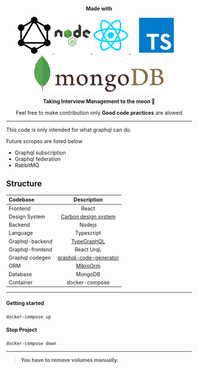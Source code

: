 <p align="center">
  <strong>Made with</strong>
</p>
<a href="http://kishanjoshi.dev"><p align="center">
<img height=100 src="https://raw.githubusercontent.com/Robokishan/Campus-placement-app/main/img/graphql.png"/>
<img height=100 src="https://raw.githubusercontent.com/Robokishan/Campus-placement-app/main/img/nodejs.png"/>
<img height=100 src="https://raw.githubusercontent.com/Robokishan/Campus-placement-app/main/img/react.png"/>
<img height=100 src="https://raw.githubusercontent.com/Robokishan/Campus-placement-app/main/img/typescript.png"/>
<img height=100 src="https://raw.githubusercontent.com/Robokishan/Campus-placement-app/main/img/mongodb.png"/>
</p></a>
<p align="center">
  <strong>Taking Interview Management to the moon 🚀</strong>
</p>
<p align="center">
Feel free to make contribution only <strong>Good code practices</strong> are alowed
</p>
</p>


---

This code is only intended for what graphql can do.

Future scropes are listed below
- Graphql subscription
- Graphql federation
- RabbitMQ


## Structure

| Codebase              |      Description          |
| :-------------------- | :-----------------------: |
| Frontend  | React |
| Design System  | [Carbon design system](https://www.carbondesignsystem.com/) |
| Backend  |     Nodejs |
| Language | Typescript |
| Graphql-backend  |  [TypeGraphQL](https://typegraphql.com/)   |
| Graphql-frontend | React UrqL |
| Graphql codegen | [graphql-code-generator](https://www.graphql-code-generator.com/) |
| ORM | [MikroOrm](https://mikro-orm.io/) |
| Database | MongoDB |
| Container | docker-compose |

------------

#### Getting started
`docker-compose up`


#### Stop Project
`docker-compose down`

------------

> **You have to remove volumes manually.**

